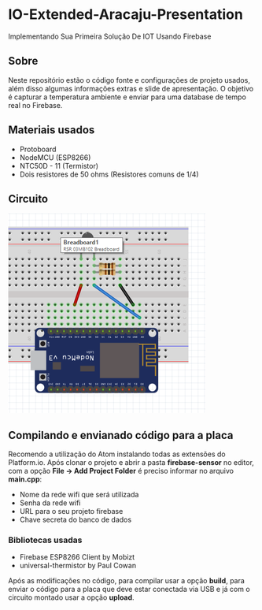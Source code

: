 # IO-Extended-Aracaju-Presentation
Implementando Sua Primeira Solução De IOT Usando Firebase

## Sobre
Neste repositório estão o código fonte e configurações de projeto usados, além disso algumas informações extras e slide de apresentação. O objetivo é capturar a temperatura ambiente e enviar para uma database de tempo real no Firebase.

## Materiais usados
- Protoboard
- NodeMCU (ESP8266)
- NTC50D - 11 (Termistor)
- Dois resistores de 50 ohms (Resistores comuns de 1/4)

## Circuito
![Circuito](https://github.com/ThiagoFontes/IO-Extended-Aracaju-Presentation/raw/master/circuito.png)

## Compilando e envianado código para a placa
Recomendo a utilização do Atom instalando todas as extensões do Platform.io. Após clonar o projeto e abrir a pasta  **firebase-sensor** no editor, com a opção **File -> Add Project Folder** é preciso informar no arquivo **main.cpp**:
- Nome da rede wifi que será utilizada
- Senha da rede wifi
- URL para o seu projeto firebase
- Chave secreta do banco de dados

### Bibliotecas usadas
- Firebase ESP8266 Client by Mobizt
- universal-thermistor by Paul Cowan

Após as modificações no código, para compilar usar a opção **build**, para enviar o código para a placa que deve estar conectada via USB e já com o circuito montado usar a opção **upload**.
